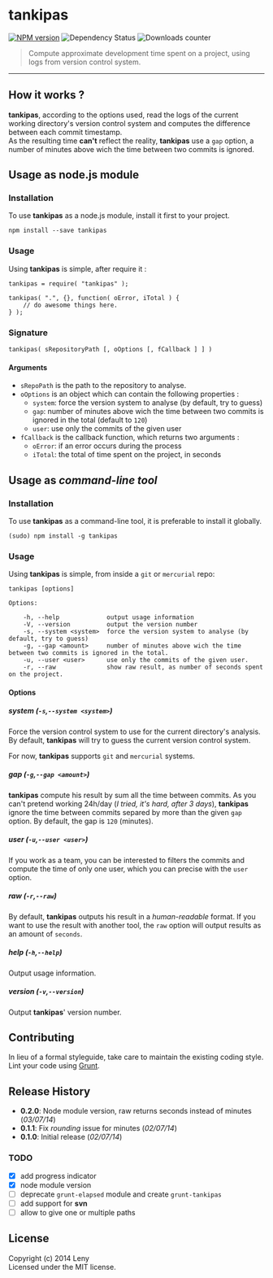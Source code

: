 # tankipas

[![NPM version](http://img.shields.io/npm/v/tankipas.svg)](https://www.npmjs.org/package/tankipas) ![Dependency Status](https://david-dm.org/leny/tankipas.svg) ![Downloads counter](http://img.shields.io/npm/dm/tankipas.svg)

> Compute approximate development time spent on a project, using logs from version control system.

* * *

## How it works ?

**tankipas**, according to the options used, read the logs of the current working directory's version control system and computes the difference between each commit timestamp.   
As the resulting time **can't** reflect the reality, **tankipas** use a `gap` option, a number of minutes above wich the time between two commits is ignored.

## Usage as node.js module

### Installation

To use **tankipas** as a node.js module, install it first to your project.

    npm install --save tankipas
    
### Usage

Using **tankipas** is simple, after require it : 

    tankipas = require( "tankipas" );
    
    tankipas( ".", {}, function( oError, iTotal ) {
        // do awesome things here.
    } );
    
### Signature

    tankipas( sRepositoryPath [, oOptions [, fCallback ] ] )
    
#### Arguments

- `sRepoPath` is the path to the repository to analyse.
- `oOptions` is an object which can contain the following properties :
    - `system`: force the version system to analyse (by default, try to guess)
    - `gap`: number of minutes above wich the time between two commits is ignored in the total (default to `120`)
    - `user`: use only the commits of the given user
- `fCallback` is the callback function, which returns two arguments : 
    - `oError`: if an error occurs during the process
    - `iTotal`: the total of time spent on the project, in seconds
    
## Usage as *command-line tool*

### Installation

To use **tankipas** as a command-line tool, it is preferable to install it globally.

    (sudo) npm install -g tankipas

### Usage

Using **tankipas** is simple, from inside a `git` or `mercurial` repo: 

    tankipas [options]
    
    Options:

        -h, --help             output usage information
        -V, --version          output the version number
        -s, --system <system>  force the version system to analyse (by default, try to guess)
        -g, --gap <amount>     number of minutes above wich the time between two commits is ignored in the total.
        -u, --user <user>      use only the commits of the given user.
        -r, --raw              show raw result, as number of seconds spent on the project.
    
#### Options

##### system (`-s`,`--system <system>`)

Force the version control system to use for the current directory's analysis.  
By default, **tankipas** will try to guess the current version control system.

For now, **tankipas** supports `git` and `mercurial` systems.

##### gap (`-g`,`--gap <amount>`)

**tankipas** compute his result by sum all the time between commits. As you can't pretend working 24h/day (*I tried, it's hard, after 3 days*), **tankipas** ignore the time between commits separed by more than the given `gap` option. By default, the gap is `120` (minutes).

##### user (`-u`,`--user <user>`)

If you work as a team, you can be interested to filters the commits and compute the time of only one user, which you can precise with the `user` option.

##### raw (`-r`,`--raw`)

By default, **tankipas** outputs his result in a *human-readable* format. If you want to use the result with another tool, the `raw` option will output results as an amount of `seconds`.

##### help (`-h`,`--help`)

Output usage information.

##### version (`-v`,`--version`)

Output **tankipas**' version number.
    
## Contributing

In lieu of a formal styleguide, take care to maintain the existing coding style. Lint your code using [Grunt](http://gruntjs.com/).

## Release History

* **0.2.0**: Node module version, raw returns seconds instead of minutes (*03/07/14*)
* **0.1.1**: Fix *rounding* issue for minutes (*02/07/14*)
* **0.1.0**: Initial release (*02/07/14*)

### TODO
    
- [x] add progress indicator
- [x] node module version
- [ ] deprecate `grunt-elapsed` module and create `grunt-tankipas`
- [ ] add support for **svn**
- [ ] allow to give one or multiple paths

## License
Copyright (c) 2014 Leny  
Licensed under the MIT license.
